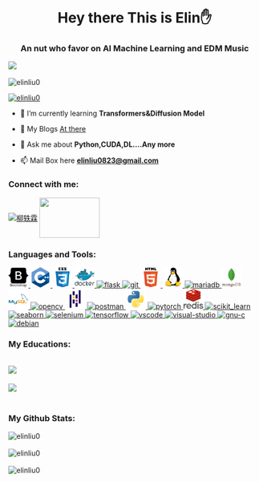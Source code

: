 <h1 align="center">Hey there This is Elin✋</h1>
<h3 align="center">An nut who favor on AI Machine Learning and EDM Music</h3>
<img src="https://i0.hdslb.com/bfs/space/cb1c3ef50e22b6096fde67febe863494caefebad.png@2560w_400h_100q_1o.webp">
<p align="left"> <img src="https://komarev.com/ghpvc/?username=elinliu0&label=Profile%20views&color=0e75b6&style=flat" alt="elinliu0" /> </p>

<p align="left"> <a href="https://github.com/ryo-ma/github-profile-trophy"><img src="https://github-profile-trophy.vercel.app/?username=elinliu0" alt="elinliu0" /></a> </p>

- 🌱 I’m currently learning **Transformers&Diffusion Model**

- 📝 My Blogs [At there](https://blog.csdn.net/Deaohst)

- 💬 Ask me about **Python,CUDA,DL....Any more**

- 📫 Mail Box here **elinliu0823@gmail.com**

<h3 align="left">Connect with me:</h3>
<p align="left">
<a href="https://linkedin.com/in/柳轶霖" target="blank"><img align="center" src="https://raw.githubusercontent.com/rahuldkjain/github-profile-readme-generator/master/src/images/icons/Social/linked-in-alt.svg" alt="柳轶霖" height="30" width="40" /></a>
  <a href="https://space.bilibili.com/107674435"><img align="center" src="https://s1.hdslb.com/bfs/static/jinkela/space/asserts/icon-auth.png" width="120" height="80" ></a>

</p>


<h3 align="left">Languages and Tools:</h3>
<p align="left"> <a href="https://getbootstrap.com" target="_blank" rel="noreferrer"> <img src="https://raw.githubusercontent.com/devicons/devicon/master/icons/bootstrap/bootstrap-plain-wordmark.svg" alt="bootstrap" width="40" height="40"/> </a> <a href="https://www.w3schools.com/cpp/" target="_blank" rel="noreferrer"> <img src="https://raw.githubusercontent.com/devicons/devicon/master/icons/cplusplus/cplusplus-original.svg" alt="cplusplus" width="40" height="40"/> </a> <a href="https://www.w3schools.com/css/" target="_blank" rel="noreferrer"> <img src="https://raw.githubusercontent.com/devicons/devicon/master/icons/css3/css3-original-wordmark.svg" alt="css3" width="40" height="40"/> </a> <a href="https://www.docker.com/" target="_blank" rel="noreferrer"> <img src="https://raw.githubusercontent.com/devicons/devicon/master/icons/docker/docker-original-wordmark.svg" alt="docker" width="40" height="40"/> </a> <a href="https://flask.palletsprojects.com/" target="_blank" rel="noreferrer"> <img src="https://www.vectorlogo.zone/logos/pocoo_flask/pocoo_flask-icon.svg" alt="flask" width="40" height="40"/> </a> <a href="https://git-scm.com/" target="_blank" rel="noreferrer"> <img src="https://www.vectorlogo.zone/logos/git-scm/git-scm-icon.svg" alt="git" width="40" height="40"/> </a> <a href="https://www.w3.org/html/" target="_blank" rel="noreferrer"> <img src="https://raw.githubusercontent.com/devicons/devicon/master/icons/html5/html5-original-wordmark.svg" alt="html5" width="40" height="40"/> </a> <a href="https://www.linux.org/" target="_blank" rel="noreferrer"> <img src="https://raw.githubusercontent.com/devicons/devicon/master/icons/linux/linux-original.svg" alt="linux" width="40" height="40"/> </a> <a href="https://mariadb.org/" target="_blank" rel="noreferrer"> <img src="https://www.vectorlogo.zone/logos/mariadb/mariadb-icon.svg" alt="mariadb" width="40" height="40"/> </a> <a href="https://www.mongodb.com/" target="_blank" rel="noreferrer"> <img src="https://raw.githubusercontent.com/devicons/devicon/master/icons/mongodb/mongodb-original-wordmark.svg" alt="mongodb" width="40" height="40"/> </a> <a href="https://www.mysql.com/" target="_blank" rel="noreferrer"> <img src="https://raw.githubusercontent.com/devicons/devicon/master/icons/mysql/mysql-original-wordmark.svg" alt="mysql" width="40" height="40"/> </a> <a href="https://opencv.org/" target="_blank" rel="noreferrer"> <img src="https://www.vectorlogo.zone/logos/opencv/opencv-icon.svg" alt="opencv" width="40" height="40"/> </a> <a href="https://pandas.pydata.org/" target="_blank" rel="noreferrer"> <img src="https://raw.githubusercontent.com/devicons/devicon/2ae2a900d2f041da66e950e4d48052658d850630/icons/pandas/pandas-original.svg" alt="pandas" width="40" height="40"/> </a> <a href="https://postman.com" target="_blank" rel="noreferrer"> <img src="https://www.vectorlogo.zone/logos/getpostman/getpostman-icon.svg" alt="postman" width="40" height="40"/> </a> <a href="https://www.python.org" target="_blank" rel="noreferrer"> <img src="https://raw.githubusercontent.com/devicons/devicon/master/icons/python/python-original.svg" alt="python" width="40" height="40"/> </a> <a href="https://pytorch.org/" target="_blank" rel="noreferrer"> <img src="https://www.vectorlogo.zone/logos/pytorch/pytorch-icon.svg" alt="pytorch" width="40" height="40"/> </a> <a href="https://redis.io" target="_blank" rel="noreferrer"> <img src="https://raw.githubusercontent.com/devicons/devicon/master/icons/redis/redis-original-wordmark.svg" alt="redis" width="40" height="40"/> </a> <a href="https://scikit-learn.org/" target="_blank" rel="noreferrer"> <img src="https://upload.wikimedia.org/wikipedia/commons/0/05/Scikit_learn_logo_small.svg" alt="scikit_learn" width="40" height="40"/> </a> <a href="https://seaborn.pydata.org/" target="_blank" rel="noreferrer"> <img src="https://seaborn.pydata.org/_images/logo-mark-lightbg.svg" alt="seaborn" width="40" height="40"/> </a> <a href="https://www.selenium.dev" target="_blank" rel="noreferrer"> <img src="https://raw.githubusercontent.com/detain/svg-logos/780f25886640cef088af994181646db2f6b1a3f8/svg/selenium-logo.svg" alt="selenium" width="40" height="40"/> </a> <a href="https://www.tensorflow.org" target="_blank" rel="noreferrer"> <img src="https://www.vectorlogo.zone/logos/tensorflow/tensorflow-icon.svg" alt="tensorflow" width="40" height="40"/> </a> <a href="https://code.visualstudio.com/"> <img src="https://images-eds-ssl.xboxlive.com/image?url=Q_rwcVSTCIytJ0KOzcjWTYtI_MIrVq4WfN7M.qN7gV3ayNiQeJK6Uxg366DH3bnRmVWMFBWWyXonVyp6x0RYE1elb_jkQQQH7FwsNBBqQO4iFrOIwXtaGkMjmrISfBfgMsCEGwIBPArmzCSVWYx1zA--&format=source" target="_blank" rel="noreferrer" width="40" height="40" alt="vscode"> </a> <a href="https://visualstudio.microsoft.com/zh-hans/"> <img src="https://upload.wikimedia.org/wikipedia/commons/thumb/2/2c/Visual_Studio_Icon_2022.svg/1200px-Visual_Studio_Icon_2022.svg.png" alt="visual-studio" width="40" height="40"/> </a> <a href="#" > <img src="https://upload.wikimedia.org/wikipedia/commons/1/19/C_Logo.png" alt="gnu-c" width="40" height="40"> </a> <a href="https://www.debian.org/"> <img src="https://www.debian.org/Pics/openlogo-50.png" alt="debian" width="40" height="40"> </a> </p>
<h3 align="left">My Educations:</h3>
<br>
<div><a href="https://www.syu.edu.cn/"><img src="https://www.syu.edu.cn/images/logo.png"></a></div>
<br>
<div><a href="https://www.nsi-soft.com/nsi/index"><img src="https://www.nsi-soft.com/nsi/images/theme1.2/logo.png"></a></div>
<br>
<h3>My Github Stats:</h3>
<div><img src="https://github-readme-stats.vercel.app/api/top-langs?username=elinliu0&show_icons=true&locale=en&layout=compact&theme=tokyonight" alt="elinliu0" /><div>
<br>
<div><img src="https://github-readme-stats.vercel.app/api?username=elinliu0&show_icons=true&locale=en&theme=tokyonight" alt="elinliu0" /></div>
<br>
<div><img src="https://github-readme-streak-stats.herokuapp.com/?user=elinliu0&theme=tokyonight" alt="elinliu0" /></div>
